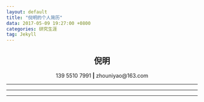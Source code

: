 ```yaml
---
layout: default
title: "倪明的个人简历"
data: 2017-05-09 19:27:00 +0800
categories: 研究生涯
tag: Jekyll
---
```


<center><h2>倪明</h2></center>
<center>139 5510 7991 <strong>|</strong> zhouniyao@163.com</center>

---


---


----------


